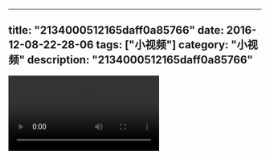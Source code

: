 
---
title: "2134000512165daff0a85766"
date: 2016-12-08-22-28-06
tags: ["小视频"]
category: "小视频"
description: "2134000512165daff0a85766"
---
<video src="http://ohtsqip0g.bkt.clouddn.com/2134000512165daff0a85766.mp4" controls="controls"></video>
